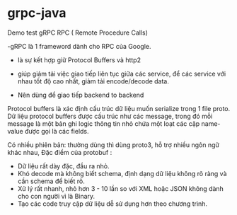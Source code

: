 # grpc-java
Demo test gRPC 
RPC ( Remote Procedure Calls)

-gRPC là 1 frameword dành cho RPC của Google.
- là sự kết hợp giữ Protocol Buffers và http2
- giúp giảm tải việc giao tiếp liên tục giữa các service, để các service với nhau tốt độ cao nhất, giảm tải encode/decode data.

- Nên dùng để giao tiếp backend to backend


Protocol buffers là xác định cấu trúc dữ liệu muốn serialize trong 1 file proto. Dữ liệu protocol buffers được cấu trúc như các message, trong đó mỗi message là một bản ghi logic thông tin nhỏ chứa một loạt các cặp name-value được gọi là các fields.

Có nhiều phiên bản: thường dùng thì dùng proto3, hỗ trợ nhiều ngôn ngữ khác nhau,
Đặc điểm của protobuf :
+ Dữ liệu rất dày đặc, đầu ra nhỏ.
+ Khó decode mà không biết schema, định dạng dữ liệu không rõ ràng và cần schema để biết rõ.
+ Xử lý rất nhanh, nhỏ hơn 3 - 10 lần so với XML hoặc JSON
không dành cho con người vì là Binary.
+ Tạo các code truy cập dữ liệu dễ sử dụng hơn theo chương trình.